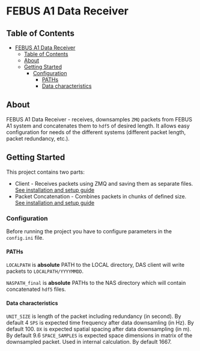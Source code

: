 # FEBUS A1 Data Receiver

## Table of Contents

- [FEBUS A1 Data Receiver](#febus-a1-data-receiver)
  - [Table of Contents](#table-of-contents)
  - [About ](#about-)
  - [Getting Started ](#getting-started-)
    - [Configuration](#configuration)
      - [PATHs](#paths)
      - [Data characteristics](#data-characteristics)

## About <a name = "about"></a>

FEBUS A1 Data Receiver - receives, downsamples `ZMQ` packets from FEBUS A1 system and concatenates them to `hdf5` of desired length. It allows easy configuration for needs of the different systems (different packet length, packet redundancy, etc.). 

## Getting Started <a name = "getting_started"></a>

This project contains two parts: 
- Client - Receives packets using ZMQ and saving them as separate files. [See installation and setup guide](docs/client.md)
- Packet Concatenation - Combines packets in chunks of defined size. [See installation and setup guide](docs/concat.md)

### Configuration

Before running the project you have to configure parameters in the `config.ini` file.

#### PATHs

`LOCALPATH` is **absolute** PATH to the LOCAL directory, DAS client will write packets to `LOCALPATH/YYYYMMDD`.

`NASPATH_final` is **absolute** PATHs to the NAS directory which will contain concatenated `hdf5` files.

#### Data characteristics

`UNIT_SIZE` is length of the packet including redundancy (in second). By default 4
`SPS` is expected time frequency after data downsamling (in Hz). By default 100. 
`DX` is expected spatial spacing after data downsampling (in m). By default 9.6 
`SPACE_SAMPLES` is expected space dimensions in matrix of the downsampled packet. Used in internal calculation. By default 1667.